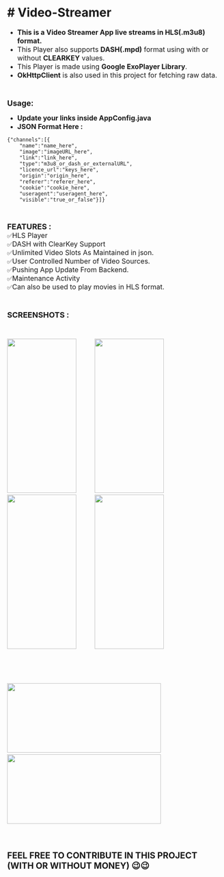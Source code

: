 <h1># Video-Streamer</h1>

<ul>
	<li><span style="font-size:16px"><strong>This is a Video Streamer App&nbsp;live streams&nbsp;in HLS(.m3u8) format.</strong></span></li>
	<li><span style="font-size:16px">This Player also supports <strong>DASH(.mpd)</strong> format using with or without <strong>CLEARKEY</strong> values.</span></li>
	<li><span style="font-size:16px">This Player is made using <strong>Google ExoPlayer Library</strong>.</span></li>
	<li><span style="font-size:16px"><strong>OkHttpClient</strong> is also used in this project for fetching raw data.</span></li>
</ul>

<p>&nbsp;</p>

<p><strong><span style="font-size:18px">Usage:</span></strong></p>

<ul>
	<li><span style="font-size:16px"><strong>Update your links inside AppConfig.java</strong></span></li>
	<li><span style="font-size:16px"><strong>JSON Format Here :</strong></span></li>
</ul>

<pre>
<code class="language-json">{"channels":[{
    "name":"name_here",
    "image":"imageURL_here",
    "link":"link_here",
    "type":"m3u8_or_dash_or_externalURL",
    "licence_url":"keys_here",
    "origin":"origin_here",
    "referer":"referer_here",
    "cookie":"cookie_here",
    "useragent":"useragent_here",
    "visible":"true_or_false"}]}</code></pre>

<p>&nbsp;</p>

<p><span style="font-size:18px"><strong>FEATURES :</strong></span><br />
✅<span style="font-size:16px">HLS Player</span><br />
✅<span style="font-size:16px">DASH with ClearKey Support</span><br />
✅<span style="font-size:16px">Unlimited Video Slots As Maintained in json.</span><br />
✅<span style="font-size:16px">User Controlled Number of&nbsp;</span><span style="font-size:16px">Video Sources.</span><br />
✅<span style="font-size:16px">Pushing App Update From Backend.</span><br />
✅<span style="font-size:16px">Maintenance Activity</span><br />
✅<span style="font-size:16px">Can also be used to play movies in HLS format.</span></p>

<p>&nbsp;</p>

<p><span style="font-size:18px"><strong>SCREENSHOTS :</strong></span></p>

<p>&nbsp;</p>

<p><span style="font-size:18px"><strong><img alt="" src="https://github.com/rishabhraj1572/Video-Streamer/raw/main/Screenshots/photo_2023-03-14_22-25-02.jpg" style="height:360px; width:162px" />&nbsp; &nbsp; &nbsp; &nbsp; &nbsp;&nbsp;<img alt="" src="https://github.com/rishabhraj1572/Video-Streamer/raw/main/Screenshots/photo_2023-03-14_22-24-59.jpg" style="height:360px; width:162px" />&nbsp; &nbsp; &nbsp; &nbsp; &nbsp;&nbsp;<img alt="" src="https://github.com/rishabhraj1572/Video-Streamer/raw/main/Screenshots/photo_2023-03-14_22-24-32.jpg" style="height:360px; width:162px" />&nbsp; &nbsp; &nbsp; &nbsp; &nbsp;&nbsp;<img alt="" src="https://github.com/rishabhraj1572/Video-Streamer/raw/main/Screenshots/Screenshot_2023-02-15-12-29-47-22.jpg" style="height:360px; width:162px" /></strong></span></p>

<p>&nbsp;</p>

<p>&nbsp;</p>

<p><span style="font-size:18px"><strong><img alt="" src="https://github.com/rishabhraj1572/Video-Streamer/raw/main/Screenshots/photo_2023-03-14_22-24-57.jpg" style="height:162px; width:360px" />&nbsp; &nbsp; &nbsp; &nbsp; &nbsp;&nbsp;<img alt="" src="https://github.com/rishabhraj1572/Video-Streamer/raw/main/Screenshots/photo_2023-03-14_22-24-37.jpg" style="height:162px; width:360px" /></strong></span></p>

<p>&nbsp;</p>

<p><br />
<strong><span style="font-size:20px">FEEL FREE TO CONTRIBUTE IN THIS PROJECT (WITH OR WITHOUT MONEY)&nbsp;😉😉</span></strong></p>
